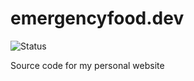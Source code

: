 # emergencyfood.dev
![Status](https://github.com/gohanko/emergencyfood.dev/actions/workflows/unit_tests.yml/badge.svg)

Source code for my personal website
